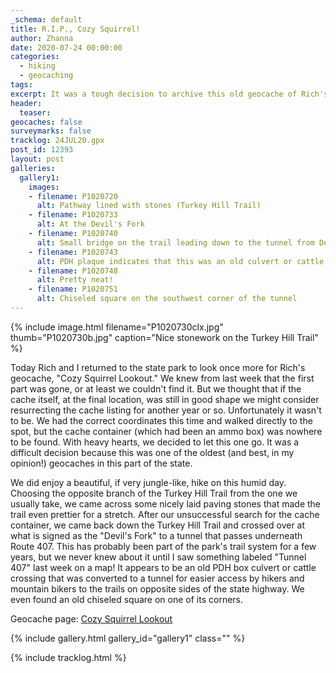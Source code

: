```yaml
---
_schema: default
title: R.I.P., Cozy Squirrel!
author: Zhanna
date: 2020-07-24 00:00:00
categories:
  - hiking
  - geocaching
tags:
excerpt: It was a tough decision to archive this old geocache of Rich's.
header:
  teaser:
geocaches: false
surveymarks: false
tracklog: 24JUL20.gpx
post_id: 12393
layout: post
galleries:
  gallery1:
    images:
    - filename: P1020720
      alt: Pathway lined with stones (Turkey Hill Trail)
    - filename: P1020733
      alt: At the Devil's Fork
    - filename: P1020740
      alt: Small bridge on the trail leading down to the tunnel from Devil's Fork   
    - filename: P1020743
      alt: PDH plaque indicates that this was an old culvert or cattle crossing 
    - filename: P1020748
      alt: Pretty neat!
    - filename: P1020751
      alt: Chiseled square on the southwest corner of the tunnel
---
```


{% include image.html filename="P1020730clx.jpg" thumb="P1020730b.jpg" caption="Nice stonework on the Turkey Hill Trail" %}

Today Rich and I returned to the state park to look once more for Rich's geocache, "Cozy Squirrel Lookout." We knew from last week that the first part was gone, or at least we couldn't find it. But we thought that if the cache itself, at the final location, was still in good shape we might consider resurrecting the cache listing for another year or so. Unfortunately it wasn't to be. We had the correct coordinates this time and walked directly to the spot, but the cache container (which had been an ammo box) was nowhere to be found. With heavy hearts, we decided to let this one go. It was a difficult decision because this was one of the oldest (and best, in my opinion!) geocaches in this part of the state.

We did enjoy a beautiful, if very jungle-like, hike on this humid day. Choosing the opposite branch of the Turkey Hill Trail from the one we usually take, we came across some nicely laid paving stones that made the trail even prettier for a stretch. After our unsuccessful search for the cache container, we came back down the Turkey Hill Trail and crossed over at what is signed as the "Devil's Fork" to a tunnel that passes underneath Route 407. This has probably been part of the park's trail system for a few years, but we never knew about it until I saw something labeled "Tunnel 407" last week on a map! It appears to be an old PDH box culvert or cattle crossing that was converted to a tunnel for easier access by hikers and mountain bikers to the trails on opposite sides of the state highway. We even found an old chiseled square on one of its corners.

Geocache page: [Cozy Squirrel Lookout](https://www.geocaching.com/geocache/GC79B_cozy-squirrel-lookout)

{% include gallery.html gallery_id="gallery1" class="" %}

{% include tracklog.html %}